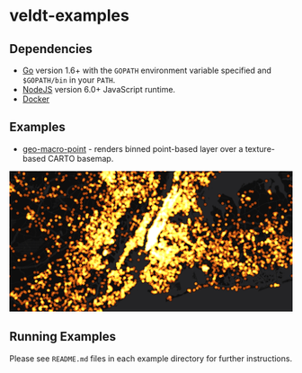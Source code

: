 # veldt-examples

## Dependencies

- [Go](https://golang.org/) version 1.6+ with the `GOPATH` environment variable specified and `$GOPATH/bin` in your `PATH`.
- [NodeJS](http://nodejs.org/) version 6.0+ JavaScript runtime.
- [Docker](https://www.docker.com/)

## Examples

 - [geo-macro-point](./geo-macro-point) - renders binned point-based layer over a texture-based CARTO basemap.
<p align="center">
    <img width="600" src="/geo-macro-point/screenshot.png" alt="screenshot" />
</p>

## Running Examples

Please see `README.md` files in each example directory for further instructions.
